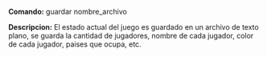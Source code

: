**Comando:** guardar nombre_archivo

**Descripcion:** El estado actual del juego es guardado en un archivo de texto plano, se guarda la cantidad de jugadores, nombre de cada jugador, color de cada jugador, paises que ocupa, etc.
